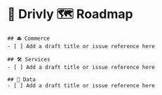 # 🚀 Drivly 🗺️ Roadmap

```[tasklist]
## 🚘 Commerce
- [ ] Add a draft title or issue reference here
```

```[tasklist]
## 🛠️ Services
- [ ] Add a draft title or issue reference here
```

```[tasklist]
## 📖 Data
- [ ] Add a draft title or issue reference here
```
